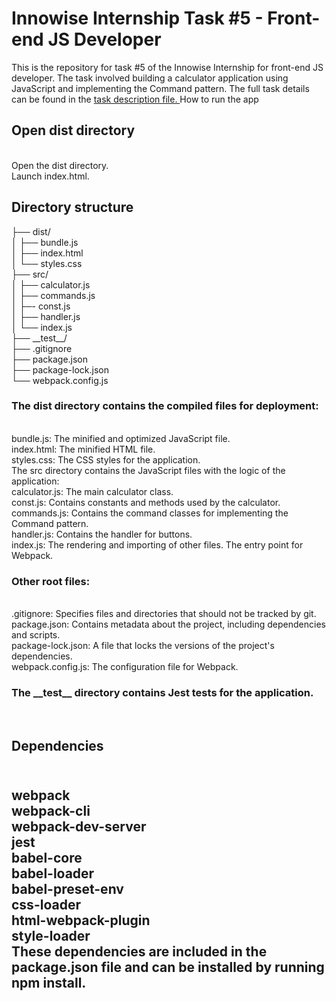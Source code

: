 ﻿<h1>Innowise Internship Task #5 - Front-end JS Developer</h1>
 
This is the repository for task #5 of the Innowise Internship for front-end JS developer. The task involved building a calculator application using JavaScript and implementing the Command pattern. The full task details can be found in the <a href="https://drive.google.com/file/d/15jVnBPXaZrjs99KOUxp4TGq6Inau6xq_/view"> task description file.
</a>
How to run the app
<h2>Open dist directory</h2><br>
Open the dist directоry.<br>
Launch index.html.<br>
<h2>Directory structure</h2>
├── dist/<br>
│   ├── bundle.js<br>
│   ├── index.html<br>
│   └── styles.css<br>
├── src/<br>
│   ├── calculator.js<br>
│   ├── commands.js<br>
│   ├─- const.js<br>
│   ├── handler.js<br>
│   └── index.js<br>
├── __test__/<br>
├── .gitignore<br>
├── package.json<br>
├── package-lock.json<br>
└── webpack.config.js<br>

<h3>The dist directory contains the compiled files for deployment:</h3><br>
bundle.js: The minified and optimized JavaScript file.<br>
index.html: The minified HTML file.<br>
styles.css: The CSS styles for the application.<br>
</h3>The src directory contains the JavaScript files with the logic of the application:</h3><br>
calculator.js: The main calculator class.<br>
const.js: Contains constants and methods used by the calculator.<br>
commands.js: Contains the command classes for implementing the Command pattern.<br>
handler.js: Contains the handler for buttons.<br>
index.js: The rendering and importing of other files. The entry point for Webpack.<br>
<h3>Other root files:</h3><br>
.gitignore: Specifies files and directories that should not be tracked by git.<br>
package.json: Contains metadata about the project, including dependencies and scripts.<br>
package-lock.json: A file that locks the versions of the project's dependencies.<br>
webpack.config.js: The configuration file for Webpack.<br>
<h3>The __test__ directory contains Jest tests for the application.</h3><br>

<h2>Dependencies<h2><br>
webpack<br>
webpack-cli<br>
webpack-dev-server<br>
jest<br>
babel-core<br>
babel-loader<br>
babel-preset-env<br>
css-loader<br>
html-webpack-plugin<br>
style-loader<br>
These dependencies are included in the package.json file and can be installed by running npm install.
